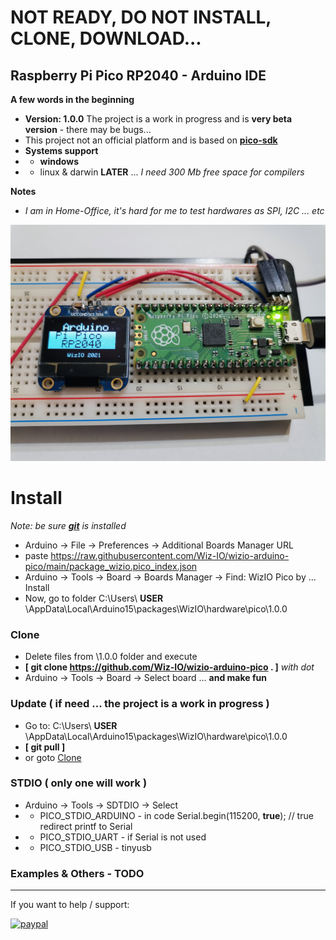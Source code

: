 # NOT READY, DO NOT INSTALL, CLONE, DOWNLOAD... 

## Raspberry Pi Pico RP2040 - Arduino IDE

**A few words in the beginning**
* **Version: 1.0.0** The project is a work in progress and is **very beta version** - there may be bugs...
* This project not an official platform and is based on [**pico-sdk**](https://github.com/raspberrypi/pico-sdk)
* **Systems support**
* * **windows**
* * linux & darwin **LATER** ... _I need 300 Mb free space for compilers_

**Notes**
* _I am in Home-Office, it's hard for me to test hardwares as SPI, I2C ... etc_

![pico](https://raw.githubusercontent.com/Wiz-IO/LIB/master/pico/a1.jpg)

# Install
_Note: be sure [**git**](https://git-scm.com/downloads) is installed_
* Arduino -> File -> Preferences -> Additional Boards Manager URL
* paste https://raw.githubusercontent.com/Wiz-IO/wizio-arduino-pico/main/package_wizio.pico_index.json
* Arduino -> Tools -> Board -> Boards Manager -> Find: WizIO Pico by ... Install
* Now, go to folder C:\Users\ **USER** \AppData\Local\Arduino15\packages\WizIO\hardware\pico\1.0.0
### Clone
* Delete files from \1.0.0 folder and execute
* **[ git clone https://github.com/Wiz-IO/wizio-arduino-pico . ]** _with dot_
* Arduino -> Tools -> Board -> Select board ... **and make fun**

### Update ( if need ... the project is a work in progress )
* Go to: C:\Users\ **USER** \AppData\Local\Arduino15\packages\WizIO\hardware\pico\1.0.0
* **[ git pull ]**
* or goto [Clone](https://github.com/Wiz-IO/wizio-arduino-pico/blob/master/README.md#clone)

### STDIO ( only one will work )
* Arduino -> Tools -> SDTDIO -> Select
* * PICO_STDIO_ARDUINO - in code Serial.begin(115200, **true**); // true redirect printf to Serial
* * PICO_STDIO_UART - if Serial is not used
* * PICO_STDIO_USB - tinyusb

### Examples & Others - TODO

***

If you want to help / support:  

[![paypal](https://www.paypalobjects.com/en_US/i/btn/btn_donate_SM.gif)](https://www.paypal.com/cgi-bin/webscr?cmd=_s-xclick&hosted_button_id=ESUP9LCZMZTD6)

